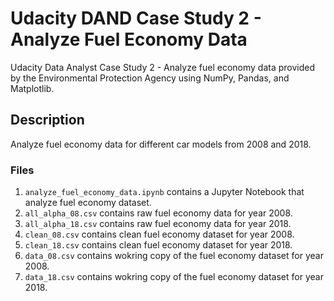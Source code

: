 # Udacity DAND Case Study 2 - Analyze Fuel Economy Data
Udacity Data Analyst Case Study 2 - Analyze fuel economy data provided by the Environmental Protection Agency using NumPy, Pandas, and Matplotlib.

## Description
Analyze fuel economy data for different car models from 2008 and 2018.

### Files
1. ```analyze_fuel_economy_data.ipynb``` contains a Jupyter Notebook that analyze fuel economy dataset.
2. ```all_alpha_08.csv``` contains raw fuel economy data for year 2008.
2. ```all_alpha_18.csv``` contains raw fuel economy data for year 2018.
3. ```clean_08.csv``` contains clean fuel economy dataset for year 2008.
4. ```clean_18.csv``` contains clean fuel economy dataset for year 2018.
5. ```data_08.csv``` contains wokring copy of the fuel economy dataset for year 2008.
6. ```data_18.csv``` contains wokring copy of the fuel economy dataset for year 2018.
